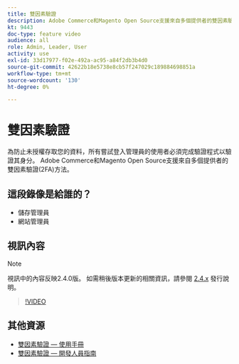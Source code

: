 ```yaml
---
title: 雙因素驗證
description: Adobe Commerce和Magento Open Source支援來自多個提供者的雙因素驗證(2FA)方法。 了解雙因素驗證功能如何協助保護您商店的管理員的安全。
kt: 9443
doc-type: feature video
audience: all
role: Admin, Leader, User
activity: use
exl-id: 33d17977-f02e-492a-ac95-a84f2db3b4d0
source-git-commit: 42622b18e5738e8cb57f247029c189884698851a
workflow-type: tm+mt
source-wordcount: '130'
ht-degree: 0%

---
```


# 雙因素驗證

為防止未授權存取您的資料，所有嘗試登入管理員的使用者必須完成驗證程式以驗證其身分。 Adobe Commerce和Magento Open Source支援來自多個提供者的雙因素驗證(2FA)方法。

## 這段錄像是給誰的？

- 儲存管理員
- 網站管理員

## 視訊內容

>[!NOTE]
>
>視訊中的內容反映2.4.0版。 如需稍後版本更新的相關資訊，請參閱 [2.4.x](https://devdocs.magento.com/guides/v2.4/release-notes/bk-release-notes.html) 發行說明。

>[!VIDEO](https://video.tv.adobe.com/v/339104?quality=12&learn=on)

## 其他資源

- [雙因素驗證 — 使用手冊](https://docs.magento.com/user-guide/stores/security-two-factor-authentication.html)
- [雙因素驗證 — 開發人員指南](https://devdocs.magento.com/guides/v2.4/security/two-factor-authentication.html)
